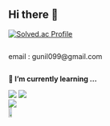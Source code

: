 ## Hi there 👋

[![Solved.ac Profile](http://mazassumnida.wtf/api/v2/generate_badge?boj=kisses545)](https://solved.ac/kisses545)

<div style="display:flex; flex-direction:column; align-items:flex-start;">
    <!-- Backend -->
    <p>email : gunil099@gmail.com
    <p><strong>🌱 I’m currently learning ...</strong></p>
    <div>
        <img src="https://img.shields.io/badge/-Python-3776AB?style=flat&logo=Python&logoColor=white"/>
        <img src="https://img.shields.io/badge/github-181717?style=flat&logo=github&logoColor=white"/>
    </div>
    <a href="s">
  <img src="https://github-readme-stats.vercel.app/api/top-langs/?username=Riis-KIM&exclude_repo=dkssud8150.github.io&layout=compact&theme=tokyonight" />
</a>
<a href="s">
  <img src="https://github-readme-stats.vercel.app/api?username=Riis-KIM&theme=tokyonight&show_icons=true" width="60%" />
</a>
  </div>
</div>

